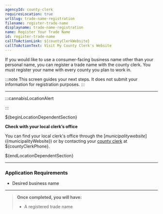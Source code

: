 ```yaml
---
agencyId: county-clerk
requiresLocation: true
urlSlug: trade-name-registration
filename: register-trade-name
displayname: trade-name-registration
name: Register Your Trade Name
id: register-trade-name
callToActionLink: ${countyClerkWebsite}
callToActionText: Visit My County Clerk's Website
---
```

If you would like to use a consumer-facing business name other than your personal name, you can register a trade name with the county clerk. You must register your name with every county you plan to work in.

:::note 
 This screen guides your next steps. It does not submit your information for registration purposes.
:::

- - -

:::cannabisLocationAlert 
 
:::

${beginLocationDependentSection}

**Check with your local clerk’s office**

You can find your local clerk's office through the [${municipality} website](${municipalityWebsite}) or by contacting your [county clerk](${countyClerkWebsite}) at ${countyClerkPhone}.

${endLocationDependentSection}

- - -

### Application Requirements

* Desired business name

- - -

> **Once completed, you will have:**
>
> * A registered trade name